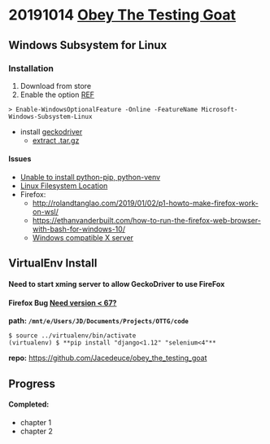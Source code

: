 # 20191014 [Obey The Testing Goat](http://www.obeythetestinggoat.com/pages/book.html)

## Windows Subsystem for Linux
### Installation
1. Download from store
2. Enable the option [REF](https://docs.microsoft.com/en-us/windows/wsl/install-win10?redirectedfrom=MSDN)
```
> Enable-WindowsOptionalFeature -Online -FeatureName Microsoft-Windows-Subsystem-Linux
```
* install [geckodriver](https://github.com/mozilla/geckodriver/releases/tag/v0.26.0)
	* [extract .tar.gz](https://www.interserver.net/tips/kb/extract-tar-gz-files-using-linux-command-line/)
#### Issues
* [Unable to install python-pip, python-venv](https://askubuntu.com/questions/1061486/unable-to-locate-package-python-pip-when-trying-to-install-from-fresh-18-04-in)
* [Linux Filesystem Location](https://www.howtogeek.com/261383/how-to-access-your-ubuntu-bash-files-in-windows-and-your-windows-system-drive-in-bash/)
* Firefox:
	* http://rolandtanglao.com/2019/01/02/p1-howto-make-firefox-work-on-wsl/
	* https://ethanvanderbuilt.com/how-to-run-the-firefox-web-browser-with-bash-for-windows-10/
	* [Windows compatible X server](https://sourceforge.net/projects/xming/files/latest/download)

## VirtualEnv Install
#### Need to start xming server to allow GeckoDriver to use FireFox
#### Firefox Bug [Need version < 67?](https://github.com/mozilla/geckodriver/issues/1560)

**path: `/mnt/e/Users/JD/Documents/Projects/OTTG/code`**
``` console
$ source ../virtualenv/bin/activate
(virtualenv) $ **pip install "django<1.12" "selenium<4"**
```
**repo:** https://github.com/Jacedeuce/obey_the_testing_goat

## Progress
#### Completed:
* chapter 1
* chapter 2
<!--stackedit_data:
eyJoaXN0b3J5IjpbNTYwNTY3OTg3LDIzMjM3NjQ5NywxODc4OD
UyNjI2LC0yMDAzNDI5OTMzXX0=
-->